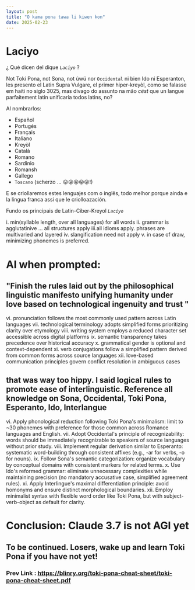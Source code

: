 ```yaml
---
layout: post
title: "O kama pona tawa li kiwen kon"
date: 2025-02-23
---
```

# **Laciyo**
¿ Qué dicen del dique *`Laciyo`* ?

Not Toki Pona, not Sona, not úwü nor `Occidental` ni bien Ido ni Esperanton, les presento el Latin Supra Vulgare, el primer hiper-kreyòl, como se falasse em haiti no siglo 3025, mas divago do assunto na mão *cést* que un langue parfaitement latin unificaría todos latins, no?

Al nombrarlos:
* Español
* Portugés
* Français
* Italiano
* Kreyòl
* Català
* Romano 
* Sardinio
* Romansh
* Gallego
* `Toscano` (scherzo ... 😛😛😛😛😛!)

E se criollaremos estes lenguajes com o inglês, todo melhor porque ainda e la lingua franca assi que le criolloazación.

Fundo os principais de Latin-Ciber-Kreyol *`Laciyo`* 

i.  min(syllable length, over all languages) for all words
ii. grammar is agglutatinive ... all structures apply 
iii.all idioms apply. phrases are multivaried and layered
iv. slangification need not apply
v.  in case of draw, minimizing phonemes is preferred.

# AI when prompted: 
## "Finish the rules laid out by the philosophical linguistic manifesto unifying humanity under love based on technological ingenuity and trust "
vi. pronunciation follows the most commonly used pattern across Latin languages
vii. technological terminology adopts simplified forms prioritizing clarity over etymology
viii. writing system employs a reduced character set accessible across digital platforms
ix. semantic transparency takes precedence over historical accuracy
x. grammatical gender is optional and context-dependent
xi. verb conjugations follow a simplified pattern derived from common forms across source languages
xii. love-based communication principles govern conflict resolution in ambiguous cases

## that was way too hippy. I said logical rules to promote ease of interlinguistic. Reference all knowledge on Sona, Occidental, Toki Pona, Esperanto, Ido, Interlangue
vi. Apply phonological reduction following Toki Pona's minimalism: limit to ~30 phonemes with preference for those common across Romance languages and English.
vii. Adopt Occidental's principle of recognizability: words should be immediately recognizable to speakers of source languages without prior study.
viii. Implement regular derivation similar to Esperanto: systematic word-building through consistent affixes (e.g., -ar for verbs, -o for nouns).
ix. Follow Sona's semantic categorization: organize vocabulary by conceptual domains with consistent markers for related terms.
x. Use Ido's reformed grammar: eliminate unnecessary complexities while maintaining precision (no mandatory accusative case, simplified agreement rules).
xi. Apply Interlingue's maximal differentiation principle: avoid homonyms and ensure distinct morphological boundaries.
xii. Employ minimalist syntax with flexible word order like Toki Pona, but with subject-verb-object as default for clarity.

# Conclusion: Claude 3.7 is not AGI yet
## To be continued. Losers, wake up and learn Toki Pona if you have not yet!
### Prev Link : https://blinry.org/toki-pona-cheat-sheet/toki-pona-cheat-sheet.pdf